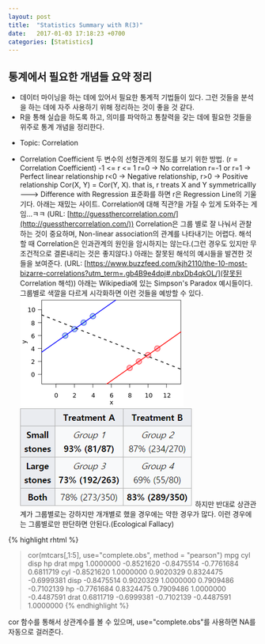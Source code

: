 ```yaml
---
layout: post
title:  "Statistics Summary with R(3)"
date:   2017-01-03 17:18:23 +0700
categories: [Statistics]
---
```



## 통계에서 필요한 개념들 요약 정리
+   데이터 마이닝을 하는 데에 있어서 필요한 통계적 기법들이 있다. 그런 것들을 분석을 하는 데에 자주 사용하기 위해 정리하는 것이 좋을 것 같다.
+	R을 통해 실습을 하도록 하고, 의미를 파악하고 통찰력을 갖는 데에 필요한 것들을 위주로 통계 개념을 정리한다.

- Topic: Correlation

+	Correlation Coefficient
두 변수의 선형관계의 정도를 보기 위한 방법.
(r = Correlation Coefficient)
-1 <= r <= 1
r=0 -> No correlation
r=-1 or r=1 -> Perfect linear relationship
r<0 -> Negative relationship, r>0 -> Positive relationship
Cor(X, Y) = Cor(Y, X). that is, r treats X and Y symmetricallly
---> Difference with Regression
표준화를 하면 r은 Regression Line의 기울기다.
아래는 재밌는 사이트. Correlation에 대해 직관?을 가질 수 있게 도와주는 게임...ㅋㅋ
(URL: [http://guessthercorrelation.com/](http://guessthercorrelation.com/))
Correlation은 그룹 별로 잘 나눠서 관찰하는 것이 중요하며, Non-linear association의 관계를 나타내기는 어렵다.
해석할 때 Correlation은 인과관계의 원인을 암시하지는 않는다.(그런 경우도 있지만 무조건적으로 결론내리는 것은 좋지않다.)
아래는 잘못된 해석의 예시들을 발견한 것들을 보여준다.
(URL: [https://www.buzzfeed.com/kjh2110/the-10-most-bizarre-correlations?utm_term=.gb4B9e4dpj#.nbxDb4qkOL/](잘못된 Correlation 해석))
아래는 Wikipedia에 있는 Simpson's Paradox 예시들이다.
그룹별로 색깔을 다르게 시각화하면 이런 것들을 예방할 수 있다.
![Screenshot Simpson'sParadox](https://raw.githubusercontent.com/yangyangii/yangyangii.github.io/master/static/img/_posts/Simpson's_paradox.png  "Screenshot Simpson'sParadox")
![Screenshot Kidney_stone_treatment](https://raw.githubusercontent.com/yangyangii/yangyangii.github.io/master/static/img/_posts/Kidney_stone_treatment.PNG  "Screenshot Kidney_stone_treatment")
하지만 반대로 상관관계가 그룹별로는 강하지만 개개별로 했을 경우에는 약한 경우가 많다.
이런 경우에는 그룹별로만 판단하면 안된다.(Ecological Fallacy)

{% highlight rhtml %}
> cor(mtcars[,1:5], use="complete.obs", method = "pearson")
            mpg        cyl       disp         hp       drat
mpg   1.0000000 -0.8521620 -0.8475514 -0.7761684  0.6811719
cyl  -0.8521620  1.0000000  0.9020329  0.8324475 -0.6999381
disp -0.8475514  0.9020329  1.0000000  0.7909486 -0.7102139
hp   -0.7761684  0.8324475  0.7909486  1.0000000 -0.4487591
drat  0.6811719 -0.6999381 -0.7102139 -0.4487591  1.0000000
{% endhighlight %}

cor 함수를 통해서 상관계수를 볼 수 있으며, use="complete.obs"를 사용하면 NA를 자동으로 걸러준다.

